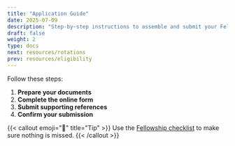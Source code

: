 ```yaml
---
title: "Application Guide"
date: 2025-07-09
description: "Step-by-step instructions to assemble and submit your Fellowship application."
draft: false
weight: 2
type: docs
next: resources/rotations
prev: resources/eligibility
---
```


Follow these steps:

1. **Prepare your documents**  
2. **Complete the online form**  
3. **Submit supporting references**  
4. **Confirm your submission**

{{< callout emoji="📝" title="Tip" >}}
Use the [Fellowship checklist](/assets/checklist.pdf) to make sure nothing is missed.
{{< /callout >}}

<!--  
- Consider adding:
  ## Document checklist
  ## Online form walkthrough
  ## Troubleshooting & support  
-->
